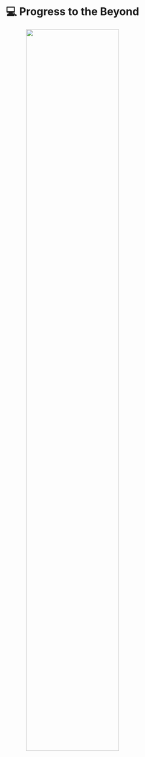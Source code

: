 <div align = center>

# 💻 Progress to the Beyond
[<img width=70% src="https://user-images.githubusercontent.com/98750438/203729039-00c1348b-8c77-40c0-9ac2-9a7fea00d3fe.svg
">](https://github.com/Team-Progress)
